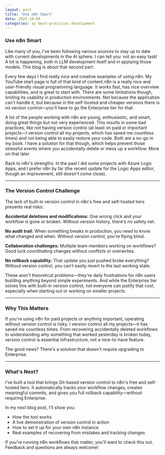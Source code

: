 ```yaml
---
layout: post
title: "Use n8n Smart"
date: 2025-10-04
categories: ai best-practices development
---
```


### Use n8n Smart

Like many of you, I've been following various sources to stay up to date with current developments in the AI sphere. I can tell you: not an easy task! A lot is happening, both in LLM development itself and in applying those models. This blog is about that second part.

Every few days I find really nice and creative examples of using n8n. My YouTube start page is full of that kind of content.n8n is a really nice and user-friendly visual programming language. It works fast, has nice overview capabilities, and is great to start with. There are some limitations though, limiting its usability in production environments. Not because the application can't handle it, but because in the self-hosted and cheaper versions there is no version control—you'll have to go the Enterprise tier for that.

A lot of the people working with n8n are young, enthusiastic, and smart, doing great things but not very experienced. This results in some bad practices, like not having version control (at least on paid or important projects—I version control all my projects, which has saved me countless times) and not being able to easily restore your code. Both are a no-go in my book. I have a solution for that though, which helps prevent those stressful events where you accidentally delete or mess up a workflow. More on that later.

Back to n8n's strengths: In the past I did some projects with Azure Logic Apps, and I prefer n8n by far (the recent update for the Logic Apps editor, though an improvement, still doesn't come close).

---

### The Version Control Challenge

The lack of built-in version control in n8n's free and self-hosted tiers presents real risks:

**Accidental deletions and modifications:** One wrong click and your workflow is gone or broken. Without version history, there's no safety net.

**No audit trail:** When something breaks in production, you need to know what changed and when. Without version control, you're flying blind.

**Collaboration challenges:** Multiple team members working on workflows? Good luck coordinating changes without conflicts or overwrites.

**No rollback capability:** That update you just pushed broke everything? Without version control, you can't easily revert to the last working state.

These aren't theoretical problems—they're daily frustrations for n8n users building anything beyond simple experiments. And while the Enterprise tier solves this with built-in version control, not everyone can justify that cost, especially when starting out or working on smaller projects.

---

### Why This Matters

If you're using n8n for paid projects or anything important, operating without version control is risky. I version control all my projects—it has saved me countless times. From recovering accidentally deleted workflows to understanding why something that worked yesterday is broken today, version control is essential infrastructure, not a nice-to-have feature.

The good news? There's a solution that doesn't require upgrading to Enterprise.

---

### What's Next?

I've built a tool that brings Git-based version control to n8n's free and self-hosted tiers. It automatically tracks your workflow changes, creates meaningful commits, and gives you full rollback capability—without requiring Enterprise.

In my next blog post, I'll show you:
- How the tool works
- A live demonstration of version control in action
- How to set it up for your own n8n instance
- Real examples of recovering from mistakes and tracking changes

If you're running n8n workflows that matter, you'll want to check this out. Feedback and questions are always welcome!

